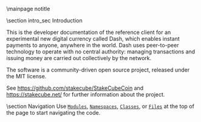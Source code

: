 \mainpage notitle

\section intro_sec Introduction

This is the developer documentation of the reference client for an experimental new digital currency called Dash,
which enables instant payments to anyone, anywhere in the world. Dash uses peer-to-peer technology to operate
with no central authority: managing transactions and issuing money are carried out collectively by the network.

The software is a community-driven open source project, released under the MIT license.

See https://github.com/stakecube/StakeCubeCoin and https://stakecube.net/ for further information about the project.

\section Navigation
Use <a href="modules.html"><code>Modules</code></a>, <a href="namespaces.html"><code>Namespaces</code></a>, <a href="classes.html"><code>Classes</code></a>, or <a href="files.html"><code>Files</code></a> at the top of the page to start navigating the code.

